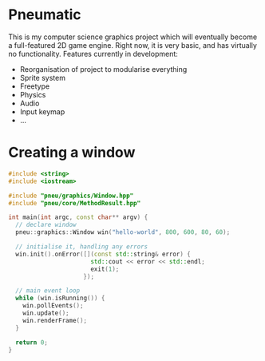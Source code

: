 Pneumatic
=========

  This is my computer science graphics project which will eventually become
a full-featured 2D game engine. Right now, it is very basic, and has virtually no
functionality. Features currently in development:

  - Reorganisation of project to modularise everything
  - Sprite system
  - Freetype
  - Physics
  - Audio
  - Input keymap
  - ...

Creating a window
=================

```c++
#include <string>
#include <iostream>

#include "pneu/graphics/Window.hpp"
#include "pneu/core/MethodResult.hpp"

int main(int argc, const char** argv) {
  // declare window
  pneu::graphics::Window win("hello-world", 800, 600, 80, 60);

  // initialise it, handling any errors
  win.init().onError([](const std::string& error) {
                       std::cout << error << std::endl;
                       exit(1);
                     });

  // main event loop
  while (win.isRunning()) {
    win.pollEvents();
    win.update();
    win.renderFrame();
  }

  return 0;
}
```
